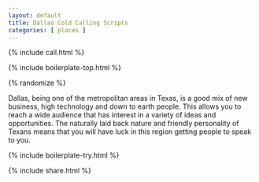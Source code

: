 ```yaml
---
layout: default
title: Dallas Cold Calling Scripts
categories: [ places ]
---
```


{% include call.html %}

{% include boilerplate-top.html %}


{% randomize %}

Dallas, being one of the metropolitan areas in Texas, is a good mix of new business, high technology and down to earth people. This allows you to reach a wide audience that has interest in a variety of ideas and opportunities. The naturally laid back nature and friendly personality of Texans means that you will have luck in this region getting people to speak to you.

{% include boilerplate-try.html %}

{% include share.html %}